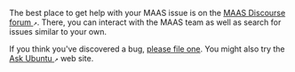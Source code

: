 <!-- "How to ask for help" -->
The best place to get help with your MAAS issue is on the [MAAS Discourse forum ](https://discourse.maas.io/)`↗`. There, you can interact with the MAAS team as well as search for issues similar to your own.

If you think you've discovered a bug, [please file one](/t/how-to-report-a-bug/4446). You might also try the [Ask Ubuntu ](https://askubuntu.com/questions/ask?tags=maas)`↗` web site.